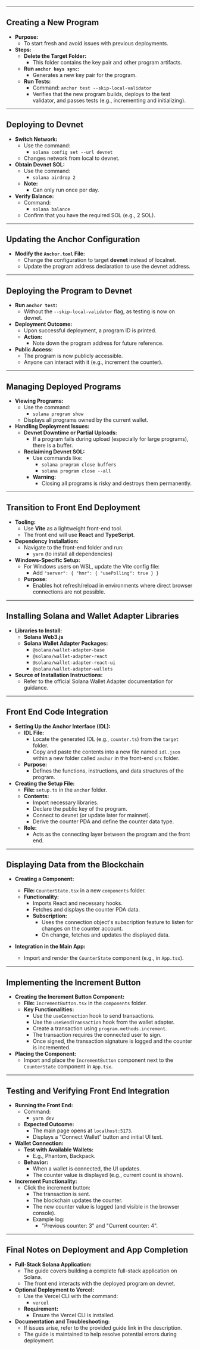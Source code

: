 

---

## **Creating a New Program**

- **Purpose:**  
  - To start fresh and avoid issues with previous deployments.
- **Steps:**
  - **Delete the Target Folder:**  
    - This folder contains the key pair and other program artifacts.
  - **Run `anchor keys sync`:**  
    - Generates a new key pair for the program.
  - **Run Tests:**
    - Command: `anchor test --skip-local-validator`
    - Verifies that the new program builds, deploys to the test validator, and passes tests (e.g., incrementing and initializing).

---

## **Deploying to Devnet**

- **Switch Network:**
  - Use the command:  
    - `solana config set --url devnet`
  - Changes network from local to devnet.
- **Obtain Devnet SOL:**
  - Use the command:  
    - `solana airdrop 2`
  - **Note:**  
    - Can only run once per day.
- **Verify Balance:**
  - Command:  
    - `solana balance`
  - Confirm that you have the required SOL (e.g., 2 SOL).

---

## **Updating the Anchor Configuration**

- **Modify the `Anchor.toml` File:**
  - Change the configuration to target **devnet** instead of localnet.
  - Update the program address declaration to use the devnet address.

---

## **Deploying the Program to Devnet**

- **Run `anchor test`:**
  - Without the `--skip-local-validator` flag, as testing is now on devnet.
- **Deployment Outcome:**
  - Upon successful deployment, a program ID is printed.
  - **Action:**  
    - Note down the program address for future reference.
- **Public Access:**
  - The program is now publicly accessible.
  - Anyone can interact with it (e.g., increment the counter).

---

## **Managing Deployed Programs**

- **Viewing Programs:**
  - Use the command:  
    - `solana program show`
  - Displays all programs owned by the current wallet.
- **Handling Deployment Issues:**
  - **Devnet Downtime or Partial Uploads:**
    - If a program fails during upload (especially for large programs), there is a buffer.
  - **Reclaiming Devnet SOL:**
    - Use commands like:
      - `solana program close buffers`
      - `solana program close --all`
    - **Warning:**  
      - Closing all programs is risky and destroys them permanently.

---

## **Transition to Front End Deployment**

- **Tooling:**
  - Use **Vite** as a lightweight front-end tool.
  - The front end will use **React** and **TypeScript**.
- **Dependency Installation:**
  - Navigate to the front-end folder and run:
    - `yarn` (to install all dependencies)
- **Windows-Specific Setup:**
  - For Windows users on WSL, update the Vite config file:
    - Add `"server": { "hmr": { "usePolling": true } }`
  - **Purpose:**  
    - Enables hot refresh/reload in environments where direct browser connections are not possible.

---

## **Installing Solana and Wallet Adapter Libraries**

- **Libraries to Install:**
  - **Solana Web3.js**
  - **Solana Wallet Adapter Packages:**
    - `@solana/wallet-adapter-base`
    - `@solana/wallet-adapter-react`
    - `@solana/wallet-adapter-react-ui`
    - `@solana/wallet-adapter-wallets`
- **Source of Installation Instructions:**
  - Refer to the official Solana Wallet Adapter documentation for guidance.

---

## **Front End Code Integration**

- **Setting Up the Anchor Interface (IDL):**
  - **IDL File:**
    - Locate the generated IDL (e.g., `counter.ts`) from the `target` folder.
    - Copy and paste the contents into a new file named `idl.json` within a new folder called `anchor` in the front-end `src` folder.
  - **Purpose:**
    - Defines the functions, instructions, and data structures of the program.
- **Creating the Setup File:**
  - **File:** `setup.ts` in the `anchor` folder.
  - **Contents:**
    - Import necessary libraries.
    - Declare the public key of the program.
    - Connect to devnet (or update later for mainnet).
    - Derive the counter PDA and define the counter data type.
  - **Role:**
    - Acts as the connecting layer between the program and the front end.

---

## **Displaying Data from the Blockchain**

- **Creating a Component:**
  - **File:** `CounterState.tsx` in a new `components` folder.
  - **Functionality:**
    - Imports React and necessary hooks.
    - Fetches and displays the counter PDA data.
    - **Subscription:**  
      - Uses the connection object's subscription feature to listen for changes on the counter account.
      - On change, fetches and updates the displayed data.

- **Integration in the Main App:**
  - Import and render the `CounterState` component (e.g., in `App.tsx`).

---

## **Implementing the Increment Button**

- **Creating the Increment Button Component:**
  - **File:** `IncrementButton.tsx` in the `components` folder.
  - **Key Functionalities:**
    - Use the `useConnection` hook to send transactions.
    - Use the `useSendTransaction` hook from the wallet adapter.
    - Create a transaction using `program.methods.increment`.
    - The transaction requires the connected user to sign.
    - Once signed, the transaction signature is logged and the counter is incremented.
- **Placing the Component:**
  - Import and place the `IncrementButton` component next to the `CounterState` component in `App.tsx`.

---

## **Testing and Verifying Front End Integration**

- **Running the Front End:**
  - Command:  
    - `yarn dev`
  - **Expected Outcome:**
    - The main page opens at `localhost:5173`.
    - Displays a "Connect Wallet" button and initial UI text.
- **Wallet Connection:**
  - **Test with Available Wallets:**
    - E.g., Phantom, Backpack.
  - **Behavior:**
    - When a wallet is connected, the UI updates.
    - The counter value is displayed (e.g., current count is shown).
- **Increment Functionality:**
  - Click the increment button:
    - The transaction is sent.
    - The blockchain updates the counter.
    - The new counter value is logged (and visible in the browser console).
    - Example log:  
      - "Previous counter: 3" and "Current counter: 4".

---

## **Final Notes on Deployment and App Completion**

- **Full-Stack Solana Application:**
  - The guide covers building a complete full-stack application on Solana.
  - The front end interacts with the deployed program on devnet.
- **Optional Deployment to Vercel:**
  - Use the Vercel CLI with the command:  
    - `vercel`  
  - **Requirement:**  
    - Ensure the Vercel CLI is installed.
- **Documentation and Troubleshooting:**
  - If issues arise, refer to the provided guide link in the description.
  - The guide is maintained to help resolve potential errors during deployment.

